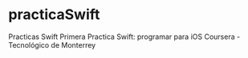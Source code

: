 # practicaSwift
Practicas Swift
Primera Practica Swift: programar para iOS
Coursera - Tecnológico de Monterrey

